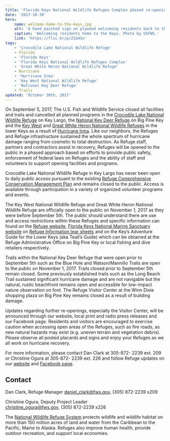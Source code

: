 ```yaml
---
title: 'Florida Keys National Wildlife Refuges Complex phased re-opening'
date: '2017-10-30'
hero:
    name: welcome-home-to-the-keys.jpg
    alt: 'A hand painted sign on plywood welcoming residents back to the Keys'
    caption: 'Welcoming residents home to the Keys. Photo by USFWS.'
    link: 'https://flic.kr/p/Z1G4So'
tags:
    - 'Crocodile Lake National Wildlife Refuge'
    - Florida
    - 'Florida Keys'
    - 'Florida Keys National Wildlife Refuges Complex'
    - 'Great White Heron National Wildlife Refuge'
    - Hurricane
    - 'Hurricane Irma'
    - 'Key West National Wildlife Refuge'
    - 'National Key Deer Refuge'
    - Trails
updated: 'October 30th, 2017'
---
```


On September 5, 2017, The U.S. Fish and Wildlife Service closed all facilities and trails and cancelled all planned programs in the [Crocodile Lake National Wildlife Refuge](https://www.fws.gov/refuge/crocodile_lake/) on Key Largo, the [National Key Deer Refuge](https://www.fws.gov/refuge/National_Key_Deer_Refuge/) on Big Pine Key and the [Key West](https://www.fws.gov/refuge/key_west/) and [Great White Heron National Wildlife Refuges](https://www.fws.gov/refuge/great_white_heron/) in the lower Keys as a result of [Hurricane Irma](https://www.fws.gov/hurricane/irma). Like our neighbors, the Refuges and Refuge infrastructure sustained the whole spectrum of hurricane damage ranging from cosmetic to total destruction. As Refuge staff, partners and contractors assist in recovery, Refuges will be opened to the public in a phased approach based on efforts to provide public safety, enforcement of federal laws on Refuges and the ability of staff and volunteers to support opening facilities and programs.

Crocodile Lake National Wildlife Refuge in Key Largo has never been open to daily public access pursuant to the existing [Refuge Comprehensive Conservation Management Plan](https://catalog.data.gov/dataset/crocodile-lake-national-wildlife-refuge-comprehensive-conservation-plan) and remains closed to the public. Access is available through participation in a variety of organized volunteer programs and events.

The Key West National Wildlife Refuge and Great White Heron National Wildlife Refuge are officially open to the public on November 1, 2017 as they were before September 5th. The public should understand there are use and access restrictions within these Refuges and specific information can found on the [Refuge website](https://www.fws.gov/refuge/National_Key_Deer_Refuge/), [Florida Keys National Marine Sanctuary website](https://floridakeys.noaa.gov/zones/allzones.html?s=zones) on [Refuge Information tear sheets](https://www.fws.gov/southeast/reading-room/?q=Tearsheet) and on the Key’s Adventure Guide for the Lower Keys (aka Teall’s Guide) which can be obtained at the Refuge Administrative Office on Big Pine Key or local fishing and dive retailers respectively.

Trails within the National Key Deer Refuge that were open prior to September 5th such as the Blue Hole and Watson/Mannillo Trails are open to the public on November 1, 2017. Trails closed prior to September 5th remain closed. Some previously established trails such as the Long Beach Trail sustained significant hurricane damage and are not navigable but the natural, rustic beachfront remains open and accessible for low-impact nature observation on foot. The Refuge Visitor Center at the Winn Dixie shopping plaza on Big Pine Key remains closed as a result of building damage.

Updates regarding further re-openings, especially the Visitor Center, will be announced through our website, local print and radio press releases and our Facebook page. Residents and visitors are encouraged to exercise caution when accessing open areas of the Refuges, such as fire roads, as new natural hazards may exist (e.g. uneven terrain and vegetation debris). Please observe all posted placards and signs and enjoy your Refuges as we all work on hurricane recovery.

For more information, please contact Dan Clark at 305-872- 2239 ext. 209 or Christine Ogura at 305-872- 2239 ext. 226 and follow Refuge updates on our [website](http://www.fws.gov/refuge/National_Key_Deer_Refuge/) and [Facebook page](https://www.facebook.com/floridakeysrefuges).

## Contact

Dan Clark, Refuge Manager
[daniel_clark@fws.gov](mailto:daniel_clark@fws.gov), (305) 872-2239 x209  

Christine Ogura, Deputy Project Leader  
[christine_ogura@fws.gov](mailto:christine_ogura@fws.gov), (305) 872-2239 x226

The [National Wildlife Refuge System](https://www.fws.gov/refuges/) protects wildlife and wildlife habitat on more than 150 million acres of land and water from the Caribbean to the Pacific, Maine to Alaska. Refuges also improve human health, provide outdoor recreation, and support local economies.
